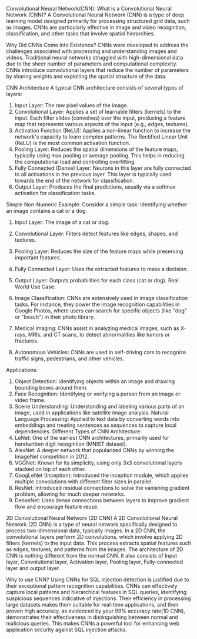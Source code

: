 Convolutional Neural Network(CNN):
What is a Convolutional Neural Network (CNN)?
A Convolutional Neural Network (CNN) is a type of deep learning model designed primarily for processing structured grid data, such as images. CNNs are particularly effective in image and video recognition, classification, and other tasks that involve spatial hierarchies.

Why Did CNNs Come into Existence?
CNNs were developed to address the challenges associated with processing and understanding images and videos. Traditional neural networks struggled with high-dimensional data due to the sheer number of parameters and computational complexity. CNNs introduce convolutional layers that reduce the number of parameters by sharing weights and exploiting the spatial structure of the data.

CNN Architecture
A typical CNN architecture consists of several types of layers:

1. Input Layer: The raw pixel values of the image.
2. Convolutional Layer: Applies a set of learnable filters (kernels) to the input. Each filter slides (convolves) over the input, producing a feature map that represents various aspects of the input (e.g., edges, textures).
3. Activation Function (ReLU): Applies a non-linear function to increase the network's capacity to learn complex patterns. The Rectified Linear Unit (ReLU) is the most common activation function.
4. Pooling Layer: Reduces the spatial dimensions of the feature maps, typically using max pooling or average pooling. This helps in reducing the computational load and controlling overfitting.
5. Fully Connected (Dense) Layer: Neurons in this layer are fully connected to all activations in the previous layer. This layer is typically used towards the end of the network for classification.
6. Output Layer: Produces the final predictions, usually via a softmax activation for classification tasks.

Simple Non-Numeric Example:
Consider a simple task: identifying whether an image contains a cat or a dog.

1. Input Layer: The image of a cat or dog.
2. Convolutional Layer: Filters detect features like edges, shapes, and textures.
3. Pooling Layer: Reduces the size of the feature maps while preserving important features.
4. Fully Connected Layer: Uses the extracted features to make a decision.
5. Output Layer: Outputs probabilities for each class (cat or dog).
Real World Use Case:

1. Image Classification: CNNs are extensively used in image classification tasks. For instance, they power the image recognition capabilities in Google Photos, where users can search for specific objects (like "dog" or "beach") in their photo library.

2. Medical Imaging: CNNs assist in analyzing medical images, such as X-rays, MRIs, and CT scans, to detect abnormalities like tumors or fractures.

3. Autonomous Vehicles: CNNs are used in self-driving cars to recognize traffic signs, pedestrians, and other vehicles.

Applications:
1. Object Detection: Identifying objects within an image and drawing bounding boxes around them.
2. Face Recognition: Identifying or verifying a person from an image or video frame.
3. Scene Understanding: Understanding and labeling various parts of an image, used in applications like satellite image analysis.
Natural Language Processing: Applied to text data by converting words into embeddings and treating sentences as sequences to capture local dependencies.
Different Types of CNN Architecture:
1. LeNet: One of the earliest CNN architectures, primarily used for handwritten digit recognition (MNIST dataset).
2. AlexNet: A deeper network that popularized CNNs by winning the ImageNet competition in 2012.
3. VGGNet: Known for its simplicity, using only 3x3 convolutional layers stacked on top of each other.
4. GoogLeNet (Inception): Introduced the inception module, which applies multiple convolutions with different filter sizes in parallel.
5. ResNet: Introduced residual connections to solve the vanishing gradient problem, allowing for much deeper networks.
6. DenseNet: Uses dense connections between layers to improve gradient flow and encourage feature reuse.

2D Convolutional Neural Network (2D CNN)
A 2D Convolutional Neural Network (2D CNN) is a type of neural network specifically designed to process two-dimensional data, typically images. In a 2D CNN, the convolutional layers perform 2D convolutions, which involve applying 2D filters (kernels) to the input data. This process extracts spatial features such as edges, textures, and patterns from the images. The architecture of 2D CNN is nothing different from the normal CNN. It also consists of Input layer, Convolutional layer, Activation layer, Pooling layer, Fully-connected layer and output layer.

Why to use CNN?
Using CNNs for SQL injection detection is justified due to their exceptional pattern recognition capabilities. CNNs can effectively capture local patterns and hierarchical features in SQL queries, identifying suspicious sequences indicative of injections. Their efficiency in processing large datasets makes them suitable for real-time applications, and their proven high accuracy, as evidenced by your 99% accuracy rate(1D CNN), demonstrates their effectiveness in distinguishing between normal and malicious queries. This makes CNNs a powerful tool for enhancing web application security against SQL injection attacks.




